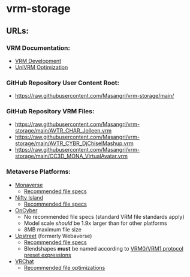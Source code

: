 # vrm-storage

## URLs:
### VRM Documentation:
- [VRM Development](https://vrm.dev/en/)
- [UniVRM Optimization](https://vrm.dev/en/univrm/export/vrm_size.html#)
### GitHub Repository User Content Root:
- https://raw.githubusercontent.com/Masangri/vrm-storage/main/
### GitHub Repository VRM Files:
- https://raw.githubusercontent.com/Masangri/vrm-storage/main/AVTR_CHAR_Jolleen.vrm
- https://raw.githubusercontent.com/Masangri/vrm-storage/main/AVTR_CYBR_DjChiselMashup.vrm
- https://raw.githubusercontent.com/Masangri/vrm-storage/main/CC3D_MONA_VirtualAvatar.vrm
### Metaverse Platforms:
- [Monaverse](https://monaverse.com/)
  - [Recommended file specs](https://docs.monaverse.com/create/creating-avatars/submitting-your-vrm-to-the-mona-marketplace)
- [Nifty Island](https://niftyisland.com/)
  - [Recommended file specs](https://docs.niftyisland.com/creator/avatars)
- [OnCyber](https://oncyber.io/)
  - No recommended file specs (standard VRM file standards apply)
  - Model scale *should* be 1.9x larger than for other platforms
  - 8MB maximum file size
- [Upstreet](https://upstreet.ai/) (formerly Webaverse)
  - [Recommended file specs](https://docs.upstreet.ai/create/guidelines)
  - Blendshapes **must** be named according to [VRM0/VRM1 protocol preset expressions](https://protocol.vmc.info/english)
- [VRChat](https://hello.vrchat.com/)
  - [Recommended file optimizations](https://docs.vrchat.com/docs/avatar-optimizing-tips)